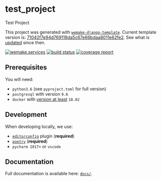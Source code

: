 # test_project

Test Project

This project was generated with [`wemake-django-template`](https://github.com/wemake-services/wemake-django-template). Current template version is: [71042f7e94d769118da5c67e66bdaa8011e62fe2](https://github.com/wemake-services/wemake-django-template/tree/71042f7e94d769118da5c67e66bdaa8011e62fe2). See what is [updated](https://github.com/wemake-services/wemake-django-template/compare/71042f7e94d769118da5c67e66bdaa8011e62fe2...master) since then.


[![wemake.services](https://img.shields.io/badge/%20-wemake.services-green.svg?label=%20&logo=data%3Aimage%2Fpng%3Bbase64%2CiVBORw0KGgoAAAANSUhEUgAAABAAAAAQCAMAAAAoLQ9TAAAABGdBTUEAALGPC%2FxhBQAAAAFzUkdCAK7OHOkAAAAbUExURQAAAAAAAAAAAAAAAAAAAAAAAAAAAAAAAP%2F%2F%2F5TvxDIAAAAIdFJOUwAjRA8xXANAL%2Bv0SAAAADNJREFUGNNjYCAIOJjRBdBFWMkVQeGzcHAwksJnAPPZGOGAASzPzAEHEGVsLExQwE7YswCb7AFZSF3bbAAAAABJRU5ErkJggg%3D%3D)](https://wemake.services) [![build status](https://gitlab.com/wemake.services/test_project/badges/master/build.svg)](https://gitlab.com/wemake.services/test_project/commits/master) [![coverage report](https://gitlab.com/wemake.services/test_project/badges/master/coverage.svg)](https://gitlab.com/wemake.services/test_project/commits/master)


## Prerequisites

You will need:

- `python3.6` (see `pyproject.toml` for full version)
- `postgresql` with version `9.6`
- `docker` with [version at least](https://docs.docker.com/compose/compose-file/#compose-and-docker-compatibility-matrix) `18.02`


## Development

When developing locally, we use:

- [`editorconfig`](http://editorconfig.org/) plugin (**required**)
- [`poetry`](https://github.com/sdispater/poetry) (**required**)
- `pycharm 2017+` or `vscode`


## Documentation

Full documentation is available here: [`docs/`](docs).
